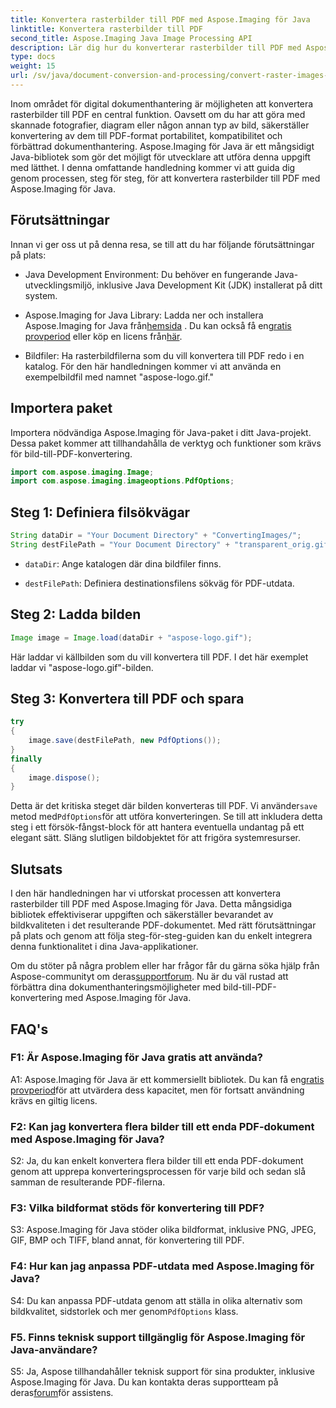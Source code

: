 ```yaml
---
title: Konvertera rasterbilder till PDF med Aspose.Imaging för Java
linktitle: Konvertera rasterbilder till PDF
second_title: Aspose.Imaging Java Image Processing API
description: Lär dig hur du konverterar rasterbilder till PDF med Aspose.Imaging för Java. Enkla steg för högkvalitativa resultat.
type: docs
weight: 15
url: /sv/java/document-conversion-and-processing/convert-raster-images-to-pdf/
---
```

Inom området för digital dokumenthantering är möjligheten att konvertera rasterbilder till PDF en central funktion. Oavsett om du har att göra med skannade fotografier, diagram eller någon annan typ av bild, säkerställer konvertering av dem till PDF-format portabilitet, kompatibilitet och förbättrad dokumenthantering. Aspose.Imaging för Java är ett mångsidigt Java-bibliotek som gör det möjligt för utvecklare att utföra denna uppgift med lätthet. I denna omfattande handledning kommer vi att guida dig genom processen, steg för steg, för att konvertera rasterbilder till PDF med Aspose.Imaging för Java.

## Förutsättningar

Innan vi ger oss ut på denna resa, se till att du har följande förutsättningar på plats:

- Java Development Environment: Du behöver en fungerande Java-utvecklingsmiljö, inklusive Java Development Kit (JDK) installerat på ditt system.

-  Aspose.Imaging for Java Library: Ladda ner och installera Aspose.Imaging for Java från[hemsida](https://releases.aspose.com/imaging/java/) . Du kan också få en[gratis provperiod](https://releases.aspose.com/) eller köp en licens från[här](https://purchase.aspose.com/buy).

- Bildfiler: Ha rasterbildfilerna som du vill konvertera till PDF redo i en katalog. För den här handledningen kommer vi att använda en exempelbildfil med namnet "aspose-logo.gif."

## Importera paket

Importera nödvändiga Aspose.Imaging för Java-paket i ditt Java-projekt. Dessa paket kommer att tillhandahålla de verktyg och funktioner som krävs för bild-till-PDF-konvertering.

```java
import com.aspose.imaging.Image;
import com.aspose.imaging.imageoptions.PdfOptions;
```

## Steg 1: Definiera filsökvägar

```java
String dataDir = "Your Document Directory" + "ConvertingImages/";
String destFilePath = "Your Document Directory" + "transparent_orig.gif.pdf";
```

- `dataDir`: Ange katalogen där dina bildfiler finns.

- `destFilePath`: Definiera destinationsfilens sökväg för PDF-utdata.

## Steg 2: Ladda bilden

```java
Image image = Image.load(dataDir + "aspose-logo.gif");
```

Här laddar vi källbilden som du vill konvertera till PDF. I det här exemplet laddar vi "aspose-logo.gif"-bilden.

## Steg 3: Konvertera till PDF och spara

```java
try
{
    image.save(destFilePath, new PdfOptions());
}
finally
{
    image.dispose();
}
```

 Detta är det kritiska steget där bilden konverteras till PDF. Vi använder`save` metod med`PdfOptions`för att utföra konverteringen. Se till att inkludera detta steg i ett försök-fångst-block för att hantera eventuella undantag på ett elegant sätt. Släng slutligen bildobjektet för att frigöra systemresurser.

## Slutsats

I den här handledningen har vi utforskat processen att konvertera rasterbilder till PDF med Aspose.Imaging för Java. Detta mångsidiga bibliotek effektiviserar uppgiften och säkerställer bevarandet av bildkvaliteten i det resulterande PDF-dokumentet. Med rätt förutsättningar på plats och genom att följa steg-för-steg-guiden kan du enkelt integrera denna funktionalitet i dina Java-applikationer.

 Om du stöter på några problem eller har frågor får du gärna söka hjälp från Aspose-communityt om deras[supportforum](https://forum.aspose.com/). Nu är du väl rustad att förbättra dina dokumenthanteringsmöjligheter med bild-till-PDF-konvertering med Aspose.Imaging för Java.

## FAQ's

### F1: Är Aspose.Imaging för Java gratis att använda?

 A1: Aspose.Imaging för Java är ett kommersiellt bibliotek. Du kan få en[gratis provperiod](https://releases.aspose.com/)för att utvärdera dess kapacitet, men för fortsatt användning krävs en giltig licens.

### F2: Kan jag konvertera flera bilder till ett enda PDF-dokument med Aspose.Imaging för Java?

S2: Ja, du kan enkelt konvertera flera bilder till ett enda PDF-dokument genom att upprepa konverteringsprocessen för varje bild och sedan slå samman de resulterande PDF-filerna.

### F3: Vilka bildformat stöds för konvertering till PDF?

S3: Aspose.Imaging för Java stöder olika bildformat, inklusive PNG, JPEG, GIF, BMP och TIFF, bland annat, för konvertering till PDF.

### F4: Hur kan jag anpassa PDF-utdata med Aspose.Imaging för Java?

 S4: Du kan anpassa PDF-utdata genom att ställa in olika alternativ som bildkvalitet, sidstorlek och mer genom`PdfOptions` klass.

### F5. Finns teknisk support tillgänglig för Aspose.Imaging för Java-användare?

 S5: Ja, Aspose tillhandahåller teknisk support för sina produkter, inklusive Aspose.Imaging för Java. Du kan kontakta deras supportteam på deras[forum](https://forum.aspose.com/)för assistens.